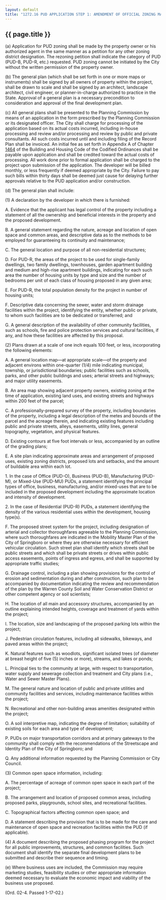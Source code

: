 ---
layout: default 
title: "1272.16 PUD APPLICATION STEP 1: AMENDMENT OF OFFICIAL ZONING MAP AND GENERAL PLAN APPROVAL."---

{{ page.title }}
----------------

​(a) Application for PUD zoning shall be made by the property owner or
his authorized agent in the same manner as a petition for any other
zoning district designation. The rezoning petition shall indicate the
category of PUD (PUD-B, PUD-R, etc.) requested. PUD zoning cannot be
initiated by the City without the written permission of the property
owner.

​(b) The general plan (which shall be set forth in one or more maps or
instruments) shall be signed by all owners of property within the
project, shall be drawn to scale and shall be signed by an architect,
landscape architect, civil engineer, or planner-in-charge authorized to
practice in the State. Approval of a general plan is a necessary
precondition to consideration and approval of the final development
plan.

​(c) All general plans shall be presented to the Planning Commission by
means of an application in the form prescribed by the Planning
Commission or its designated officer. The City shall charge for
processing of the application based on its actual costs incurred,
including in-house processing and review and/or processing and review by
public and private consultants. All such costs incurred until and
including filing of the Record Plan shall be invoiced. An initial fee as
set forth in Appendix A of Chapter [1464](58d37b9c.html) of the Building
and Housing Code of the Codified Ordinances shall be payable upon
application and shall be credited toward the actual costs of processing.
All work done prior to formal application shall be charged to the
project upon submission of the application. The developer will be billed
monthly, or less frequently if deemed appropriate by the City. Failure
to pay such bills within thirty days shall be deemed just cause for
delaying further approvals relative to the PUD application and/or
construction.

​(d) The general plan shall include:

​(1) A declaration by the developer in which there is furnished:

A. Evidence that the applicant has legal control of the property
including a statement of all the ownership and beneficial interests in
the property and the proposed development.

B. A general statement regarding the nature, acreage and location of
open space and common areas, and descriptive data as to the methods to
be employed for guaranteeing its continuity and maintenance;

C. The general location and purpose of all non-residential structures;

D. For PUD-R, the areas of the project to be used for single-family
dwellings, two family dwellings, townhouses, garden apartment building
and medium and high-rise apartment buildings, indicating for each such
area the number of housing units by type and size and the number of
bedrooms per unit of each class of housing proposed in any given area;

E. For PUD-R, the total population density for the project in number of
housing units;

F. Descriptive data concerning the sewer, water and storm drainage
facilities within the project, identifying the entity, whether public or
private, to whom such facilities are to be dedicated or transferred; and

G. A general description of the availability of other community
facilities, such as schools, fire and police protection services and
cultural facilities, if any, and how these facilities are affected by
this proposal.

​(2) Plans drawn at a scale of one inch equals 100 feet, or less,
incorporating the following elements:

A. A general location map—at appropriate scale—of the property and
adjacent environs within one-quarter (1/4) mile indicating municipal,
township, or jurisdictional boundaries; public facilities such as
schools, parks, and other public buildings and uses; arterial streets
and highways; and major utility easements.

B. An area map showing adjacent property owners, existing zoning at the
time of application, existing land uses, and existing streets and
highways within 200 feet of the parcel;

C. A professionally-prepared survey of the property, including
boundaries of the property, including a legal description of the metes
and bounds of the parcel and the acreage therein, and indicating
existing features including public and private streets, alleys,
easements, utility lines, general topography, vegetation, and physical
features.

D. Existing contours at five foot intervals or less, accompanied by an
outline of the grading plans;

E. A site plan indicating approximate areas and arrangement of proposed
uses, existing zoning districts, proposed lots and setbacks, and the
amount of buildable area within each lot.

​1. In the case of Office (PUD-O), Business (PUD-B), Manufacturing
(PUD-M), or Mixed-Use (PUD-MU) PUDs, a statement identifying the
principal types of office, business, manufacturing, and/or mixed-uses
that are to be included in the proposed development including the
approximate location and intensity of development.

​2. In the case of Residential (PUD-R) PUDs, a statement identifying the
density of the various residential uses within the development, housing
type(s).

F. The proposed street system for the project, including designation of
arterial and collector thoroughfares agreeable to the Planning
Commission, where such thoroughfares are indicated in the Mobility
Master Plan of the City of Springboro or where they are otherwise
necessary for efficient vehicular circulation. Such street plan shall
identify which streets shall be public streets and which shall be
private streets or drives within public access easements, points of
ingress and egress, and shall be supported by appropriate traffic
studies;

G. Drainage control, including a plan showing provisions for the control
of erosion and sedimentation during and after construction, such plan to
be accompanied by documentation indicating the review and recommendation
of the plan by the Warren County Soil and Water Conservation District or
other competent agency or soil scientists;

H. The location of all main and accessory structures, accompanied by an
outline explaining intended heights, coverage and treatment of yards
within the project;

I. The location, size and landscaping of the proposed parking lots
within the project;

J. Pedestrian circulation features, including all sidewalks, bikeways,
and paved areas within the project;

K. Natural features such as woodlots, significant isolated trees (of
diameter at breast height of five (5) inches or more), streams, and
lakes or ponds;

L. Principal ties to the community at large, with respect to
transportation, water supply and sewerage collection and treatment and
City plans (i.e., Water and Sewer Master Plans).

M. The general nature and location of public and private utilities and
community facilities and services, including maintenance facilities
within the project;

N. Recreational and other non-building areas amenities designated within
the project;

O. A soil interpretive map, indicating the degree of limitation;
suitability of existing soils for each area and type of development;

P. PUDs on major transportation corridors and at primary gateways to the
community shall comply with the recommendations of the Streetscape and
Identity Plan of the City of Springboro; and

Q. Any additional information requested by the Planning Commission or
City Council.

​(3) Common open space information, including:

A. The percentage of acreage of common open space in each part of the
project;

B. The arrangement and location of proposed common areas, including
proposed parks, playgrounds, school sites, and recreational facilities.

C. Topographical factors affecting common open space; and

D. A statement describing the provision that is to be made for the care
and maintenance of open space and recreation facilities within the PUD
(if applicable).

​(4) A document describing the proposed phasing program for the project
for all public improvements, structures, and common facilities. Such
document shall identify the separate final development plans to be
submitted and describe their sequence and timing.

​(e) Where business uses are included, the Commission may require
marketing studies, feasibility studies or other appropriate information
deemed necessary to evaluate the economic impact and viability of the
business use proposed.

(Ord. 02-4. Passed 1-17-02.)
